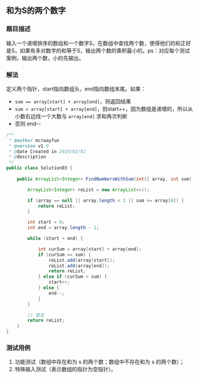 ## 和为S的两个数字

### 题目描述
输入一个递增排序的数组和一个数字S，在数组中查找两个数，使得他们的和正好是S，如果有多对数字的和等于S，输出两个数的乘积最小的。ps：对应每个测试案例，输出两个数，小的先输出。

### 解法
定义两个指针，start指向数组头，end指向数组末尾。如果：

- `sum == array[start] + array[end]`，则返回结果
- `sum > array[start] + array[end]`，则start++，因为数组是递增的，所以从小数右边找一个大数与 `array[end]` 求和再次判断
- 否则 end--

```java
/**
 * @author mcrwayfun
 * @version v1.0
 * @date Created in 2019/02/02
 * @description
 */
public class Solution03 {
    
    public ArrayList<Integer> FindNumbersWithSum(int[] array, int sum) {

        ArrayList<Integer> reList = new ArrayList<>();

        if (array == null || array.length < 2 || sum <= array[0]) {
            return reList;
        }

        int start = 0;
        int end = array.length - 1;

        while (start < end) {

            int curSum = array[start] + array[end];
            if (curSum == sum) {
                reList.add(array[start]);
                reList.add(array[end]);
                return reList;
            } else if (curSum < sum) {
                start++;
            } else {
                end--;
            }
        }

        // 查无
        return reList;
    }
}
```

### 测试用例
1. 功能测试（数组中存在和为 s 的两个数；数组中不存在和为 s 的两个数）；
2. 特殊输入测试（表示数组的指针为空指针）。